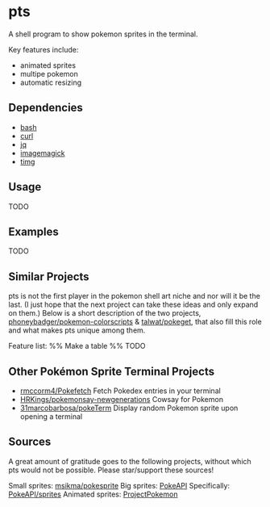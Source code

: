 # pts
A shell program to show pokemon sprites in the terminal.

Key features include:
- animated sprites
- multipe pokemon
- automatic resizing

## Dependencies
- [bash](https://www.gnu.org/software/bash/)
- [curl](https://curl.se/)
- [jq](https://stedolan.github.io/jq/)
- [imagemagick](https://imagemagick.org/)
- [timg](https://github.com/hzeller/timg)

## Usage
TODO

## Examples
TODO

## Similar Projects
pts is not the first player in the pokemon shell art niche and nor will it
be the last. (I just hope that the next project can take these ideas and only
expand on them.) Below is a short description of the two projects,
[phoneybadger/pokemon-colorscripts](https://gitlab.com/phoneybadger/pokemon-colorscripts) &
[talwat/pokeget](https://github.com/talwat/pokeget), that also fill this role and what
makes pts unique among them.

Feature list: %% Make a table %%
TODO

## Other Pokémon Sprite Terminal Projects
- [rmccorm4/Pokefetch](https://github.com/rmccorm4/pokefetch)
    Fetch Pokedex entries in your terminal
- [HRKings/pokemonsay-newgenerations](https://github.com/HRKings/pokemonsay-newgenerations)
    Cowsay for Pokemon
- [31marcobarbosa/pokeTerm](https://github.com/31marcobarbosa/pokeTerm)
    Display random Pokemon sprite upon opening a terminal

## Sources
A great amount of gratitude goes to the following projects, without which
pts would not be possible. Please star/support these sources!

Small sprites: [msikma/pokesprite](https://github.com/msikma/pokesprite)
Big sprites: [PokeAPI](https://pokeapi.co/)
    Specifically: [PokeAPI/sprites](https://github.com/PokeAPI/sprites)
Animated sprites: [ProjectPokemon](https://projectpokemon.org/home/docs/spriteindex_148)

